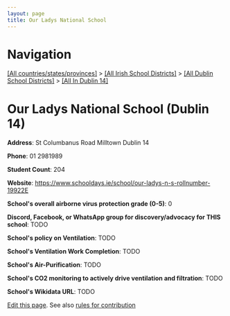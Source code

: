 ```yaml
---
layout: page
title: Our Ladys National School
---
```

# Navigation

[[All countries/states/provinces]](../../../..) > [[All Irish School Districts]](../../..) > [[All Dublin School Districts]](../..) > [[All In Dublin 14]](..)

# Our Ladys National School (Dublin 14)

**Address**: St Columbanus Road Milltown Dublin 14

**Phone**: 01 2981989

**Student Count**: 204

**Website**: <https://www.schooldays.ie/school/our-ladys-n-s-rollnumber-19922E>

**School's overall airborne virus protection grade (0-5)**: 0

**Discord, Facebook, or WhatsApp group for discovery/advocacy for THIS school**: TODO

**School's policy on Ventilation**: TODO

**School's Ventilation Work Completion**: TODO

**School's Air-Purification**: TODO

**School's CO2 monitoring to actively drive ventilation and filtration**: TODO

**School's Wikidata URL**: TODO


[Edit this page](https://github.com/ventilate-schools/Ireland/edit/main/./Dublin_14/Our_Ladys_National_School.md). See also [rules for contribution](../../../contribution-rules/)